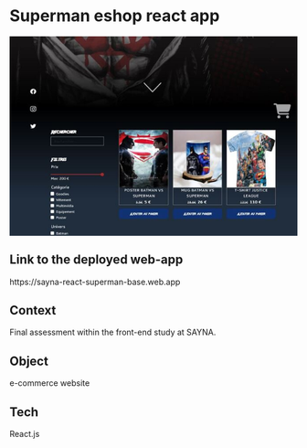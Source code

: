 # Superman eshop react app
<div style="display: flex; justify-content: center;">
<img src='./src/assets/images/superman-eshop.jpg'>
</div>

<h2> Link to the deployed web-app </h2> https://sayna-react-superman-base.web.app


<h2>Context</h2>
Final assessment within the front-end study at SAYNA.

<h2>Object</h2>
e-commerce website

<h2>Tech</h2>
React.js


